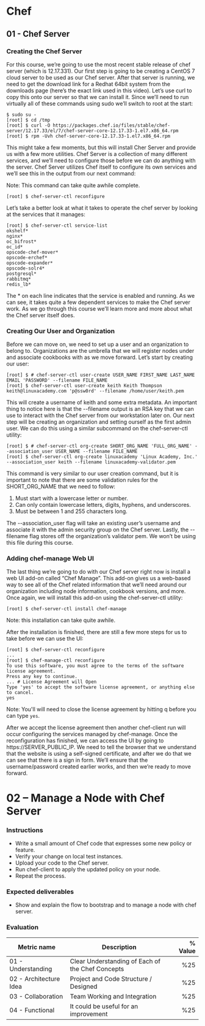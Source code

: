 # Chef

## 01 - Chef Server

### Creating the Chef Server

For this course, we’re going to use the most recent stable release of chef server (which is 12.17.331). Our first step is going to be creating a CentOS 7 cloud server to be used as our Chef server. After that server is running, we need to get the download link for a Redhat 64bit system from the downloads page (here’s the exact link used in this video). Let’s use curl to copy this onto our server so that we can install it. Since we’ll need to run virtually all of these commands using sudo we’ll switch to root at the start:

```
$ sudo su -
[root] $ cd /tmp
[root] $ curl -O https://packages.chef.io/files/stable/chef-server/12.17.33/el/7/chef-server-core-12.17.33-1.el7.x86_64.rpm
[root] $ rpm -Uvh chef-server-core-12.17.33-1.el7.x86_64.rpm
```

This might take a few moments, but this will install Cher Server and provide us with a few more utilities. Chef Server is a collection of many different services, and we’ll need to configure those before we can do anything with the server. Chef Server utilizes Chef itself to configure its own services and we’ll see this in the output from our next command:

Note: This command can take quite awhile complete.

```
[root] $ chef-server-ctl reconfigure
```

Let’s take a better look at what it takes to operate the chef server by looking at the services that it manages:

```
[root] $ chef-server-ctl service-list
okshelf*
nginx*
oc_bifrost*
oc_id*
opscode-chef-mover*
opscode-erchef*
opscode-expander*
opscode-solr4*
postgresql*
rabbitmq*
redis_lb*
```

The * on each line indicates that the service is enabled and running. As we can see, it takes quite a few dependent services to make the Chef server work. As we go through this course we’ll learn more and more about what the Chef server itself does.

### Creating Our User and Organization

Before we can move on, we need to set up a user and an organization to belong to. Organizations are the umbrella that we will register nodes under and associate cookbooks with as we move forward. Let’s start by creating our user:

```
[root] $ # chef-server-ctl user-create USER_NAME FIRST_NAME LAST_NAME EMAIL 'PASSWORD' --filename FILE_NAME
[root] $ chef-server-ctl user-create keith Keith Thompson keith@linuxacademy.com 'p@ssw0rd' --filename /home/user/keith.pem
```

This will create a username of keith and some extra metadata. An important thing to notice here is that the --filename output is an RSA key that we can use to interact with the Chef server from our workstation later on. Our next step will be creating an organization and setting ourself as the first admin user. We can do this using a similar subcommand on the chef-server-ctl utility:

```
[root] $ # chef-server-ctl org-create SHORT_ORG_NAME 'FULL_ORG_NAME' --association_user USER_NAME --filename FILE_NAME
[root] $ chef-server-ctl org-create linuxacademy 'Linux Academy, Inc.' --association_user keith --filename linuxacademy-validator.pem
```

This command is very similar to our user creation command, but it is important to note that there are some validation rules for the SHORT_ORG_NAME that we need to follow:

1. Must start with a lowercase letter or number.
2. Can only contain lowercase letters, digits, hyphens, and underscores.
3. Must be between 1 and 255 characters long.

The --association_user flag will take an existing user’s username and associate it with the admin security group on the Chef server. Lastly, the --filename flag stores off the organization’s validator pem. We won’t be using this file during this course.

### Adding chef-manage Web UI

The last thing we’re going to do with our Chef server right now is install a web UI add-on called “Chef Manage”. This add-on gives us a web-based way to see all of the Chef related information that we’ll need around our organization including node information, cookbook versions, and more. Once again, we will install this add-on using the chef-server-ctl utility:

```
[root] $ chef-server-ctl install chef-manage
```

Note: this installation can take quite awhile.

After the installation is finished, there are still a few more steps for us to take before we can use the UI:

```
[root] $ chef-server-ctl reconfigure
...
[root] $ chef-manage-ctl reconfigure
To use this software, you must agree to the terms of the software license agreement.
Press any key to continue.
... # License Agreement will Open
Type 'yes' to accept the software license agreement, or anything else to cancel.
yes
```

Note: You'll will need to close the license agreement by hitting q before you can type `yes`.

After we accept the license agreement then another chef-client run will occur configuring the services managed by chef-manage. Once the reconfiguration has finished, we can access the UI by going to https://SERVER_PUBLIC_IP. We need to tell the browser that we understand that the website is using a self-signed certificate, and after we do that we can see that there is a sign in form. We’ll ensure that the username/password created earlier works, and then we’re ready to move forward.

# 02 – Manage a Node with Chef Server 


### Instructions
- Write a small amount of Chef code that expresses some new policy or feature. 
- Verify your change on local test instances. 
- Upload your code to the Chef server. 
- Run chef-client to apply the updated policy on your node. 
- Repeat the process.  


### Expected deliverables
- Show and explain the flow to bootstrap and to manage a node with chef server. 


### Evaluation

| Metric name | Description | % Value |
| ----------- |-------------| -------:|
| 01 - Understanding  | Clear Understanding of Each of the Chef Concepts | %25 |
| 02 - Architecture Idea   | Project and Code Structure / Designed | %25 |
| 03 - Collaboration   | Team Working and Integration | %25 |
| 04 - Functional   | It could be useful for an improvement | %25 |
